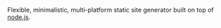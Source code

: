 
Flexible, minimalistic, multi-platform static site generator built on top of [node.js][1].

[1]: http://nodejs.org  "node.js"

